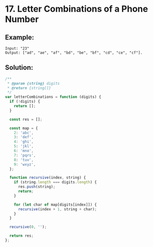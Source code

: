 # 17. Letter Combinations of a Phone Number

## Example:

    Input: "23"
    Output: ["ad", "ae", "af", "bd", "be", "bf", "cd", "ce", "cf"].

## Solution:

```javascript
/**
 * @param {string} digits
 * @return {string[]}
 */
var letterCombinations = function (digits) {
  if (!digits) {
    return [];
  }

  const res = [];

  const map = {
    2: 'abc',
    3: 'def',
    4: 'ghi',
    5: 'jkl',
    6: 'mno',
    7: 'pqrs',
    8: 'tuv',
    9: 'wxyz',
  };

  function recursive(index, string) {
    if (string.length === digits.length) {
      res.push(string);
      return;
    }

    for (let char of map[digits[index]]) {
      recursive(index + 1, string + char);
    }
  }

  recursive(0, '');

  return res;
};
```
